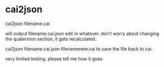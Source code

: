 # cai2json

cai2json filename.cai

will output filename.cai.json
edit in whatever. don't worry about changing the quaternion section, it gets recalculated.

cai2json filename.cai.json filenamenew.cai
to save the file back to cai.

very limited testing. please tell me how it goes
